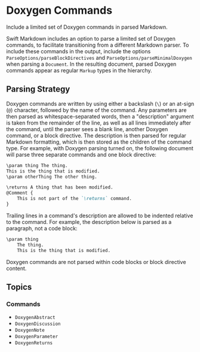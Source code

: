 # Doxygen Commands

Include a limited set of Doxygen commands in parsed Markdown.

Swift Markdown includes an option to parse a limited set of Doxygen commands, to facilitate
transitioning from a different Markdown parser. To include these commands in the output, include
the options ``ParseOptions/parseBlockDirectives`` and ``ParseOptions/parseMinimalDoxygen`` when
parsing a ``Document``. In the resulting document, parsed Doxygen commands appear as regular
``Markup`` types in the hierarchy.

## Parsing Strategy

Doxygen commands are written by using either a backslash (`\`) or an at-sign (`@`) character,
followed by the name of the command. Any parameters are then parsed as whitespace-separated words,
then a "description" argument is taken from the remainder of the line, as well as all lines
immediately after the command, until the parser sees a blank line, another Doxygen command, or a
block directive. The description is then parsed for regular Markdown formatting, which is then
stored as the children of the command type. For example, with Doxygen parsing turned on, the
following document will parse three separate commands and one block directive:

```markdown
\param thing The thing.
This is the thing that is modified.
\param otherThing The other thing.

\returns A thing that has been modified.
@Comment {
    This is not part of the `\returns` command.
}
```

Trailing lines in a command's description are allowed to be indented relative to the command. For
example, the description below is parsed as a paragraph, not a code block:

```markdown
\param thing
    The thing.
    This is the thing that is modified.
```

Doxygen commands are not parsed within code blocks or block directive content.

## Topics

### Commands

- ``DoxygenAbstract``
- ``DoxygenDiscussion``
- ``DoxygenNote``
- ``DoxygenParameter``
- ``DoxygenReturns``

<!-- Copyright (c) 2023 Apple Inc and the Swift Project authors. All Rights Reserved. -->
